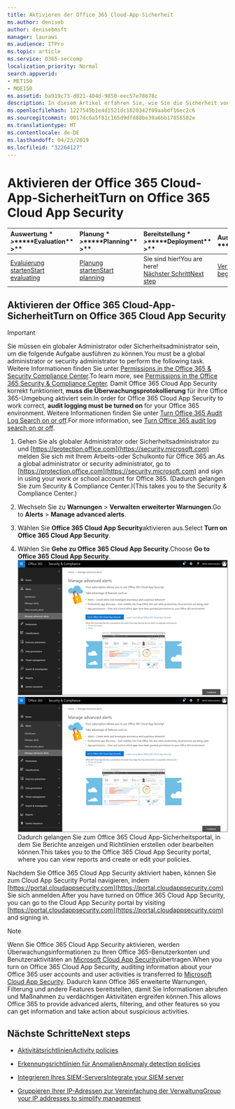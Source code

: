 ```yaml
---
title: Aktivieren der Office 365 Cloud-App-Sicherheit
ms.author: deniseb
author: denisebmsft
manager: laurawi
ms.audience: ITPro
ms.topic: article
ms.service: O365-seccomp
localization_priority: Normal
search.appverid:
- MET150
- MOE150
ms.assetid: ba919c73-d021-404d-9850-eec57e78678c
description: In diesem Artikel erfahren Sie, wie Sie die Sicherheit von Office 365 Cloud-Apps aktivieren, die von Cloud App Security in Microsoft Azure unterstützt wird.
ms.openlocfilehash: 1227545b1e4d1521dc1820342f09aabdf16ec2c6
ms.sourcegitcommit: 0017dc6a5f81c165d9dfd88be39a6bb17856582e
ms.translationtype: MT
ms.contentlocale: de-DE
ms.lasthandoff: 04/23/2019
ms.locfileid: "32264127"
---
```

# <a name="turn-on-office-365-cloud-app-security"></a><span data-ttu-id="8037d-103">Aktivieren der Office 365 Cloud-App-Sicherheit</span><span class="sxs-lookup"><span data-stu-id="8037d-103">Turn on Office 365 Cloud App Security</span></span>
  
|<span data-ttu-id="8037d-104">Auswertung \* *\>*\*</span><span class="sxs-lookup"><span data-stu-id="8037d-104">\*\*\*\*Evaluation\*\* \>\*\*</span></span>|<span data-ttu-id="8037d-105">Planung \* *\>*\*</span><span class="sxs-lookup"><span data-stu-id="8037d-105">\*\*\*\*Planning\*\* \>\*\*</span></span>|<span data-ttu-id="8037d-106">Bereitstellung \* *\>*\*</span><span class="sxs-lookup"><span data-stu-id="8037d-106">\*\*\*\*Deployment\*\* \>\*\*</span></span>|<span data-ttu-id="8037d-107">Auslastung \* \* \* \*</span><span class="sxs-lookup"><span data-stu-id="8037d-107">\*\*\*\*Utilization\*\*\*\*</span></span>|
|:-----|:-----|:-----|:-----|
|[<span data-ttu-id="8037d-108">Evaluierung starten</span><span class="sxs-lookup"><span data-stu-id="8037d-108">Start evaluating</span></span>](office-365-cas-overview.md) <br/> |[<span data-ttu-id="8037d-109">Planung starten</span><span class="sxs-lookup"><span data-stu-id="8037d-109">Start planning</span></span>](get-ready-for-office-365-cas.md) <br/> |<span data-ttu-id="8037d-110">Sie sind hier!</span><span class="sxs-lookup"><span data-stu-id="8037d-110">You are here!</span></span>  <br/> [<span data-ttu-id="8037d-111">Nächster Schritt</span><span class="sxs-lookup"><span data-stu-id="8037d-111">Next step</span></span>](activity-policies-and-alerts.md) <br/> |[<span data-ttu-id="8037d-112">Verwendung beginnen</span><span class="sxs-lookup"><span data-stu-id="8037d-112">Start utilizing</span></span>](utilization-activities-for-ocas.md) <br/> |
  
## <a name="turn-on-office-365-cloud-app-security"></a><span data-ttu-id="8037d-113">Aktivieren der Office 365 Cloud-App-Sicherheit</span><span class="sxs-lookup"><span data-stu-id="8037d-113">Turn on Office 365 Cloud App Security</span></span>

> [!IMPORTANT]
> <span data-ttu-id="8037d-114">Sie müssen ein globaler Administrator oder Sicherheitsadministrator sein, um die folgende Aufgabe ausführen zu können.</span><span class="sxs-lookup"><span data-stu-id="8037d-114">You must be a global administrator or security administrator to perform the following task.</span></span> <span data-ttu-id="8037d-115">Weitere Informationen finden Sie unter [Permissions in the Office 365 &amp; Security Compliance Center](permissions-in-the-security-and-compliance-center.md).</span><span class="sxs-lookup"><span data-stu-id="8037d-115">To learn more, see [Permissions in the Office 365 Security &amp; Compliance Center](permissions-in-the-security-and-compliance-center.md).</span></span> <span data-ttu-id="8037d-116">Damit Office 365 Cloud App Security korrekt funktioniert, **muss die Überwachungsprotokollierung** für ihre Office 365-Umgebung aktiviert sein.</span><span class="sxs-lookup"><span data-stu-id="8037d-116">In order for Office 365 Cloud App Security to work correct, **audit logging must be turned on** for your Office 365 environment.</span></span> <span data-ttu-id="8037d-117">Weitere Informationen finden Sie unter [Turn Office 365 Audit Log Search on or off](turn-audit-log-search-on-or-off.md).</span><span class="sxs-lookup"><span data-stu-id="8037d-117">For more information, see [Turn Office 365 audit log search on or off](turn-audit-log-search-on-or-off.md).</span></span> 
  
1. <span data-ttu-id="8037d-118">Gehen Sie als globaler Administrator oder Sicherheitsadministrator zu und [https://protection.office.com](https://security.microsoft.com) melden Sie sich mit Ihrem Arbeits-oder Schulkonto für Office 365 an.</span><span class="sxs-lookup"><span data-stu-id="8037d-118">As a global administrator or security administrator, go to [https://protection.office.com](https://security.microsoft.com) and sign in using your work or school account for Office 365.</span></span> <span data-ttu-id="8037d-119">(Dadurch gelangen Sie zum Security &amp; Compliance Center.)</span><span class="sxs-lookup"><span data-stu-id="8037d-119">(This takes you to the Security &amp; Compliance Center.)</span></span> 
    
2. <span data-ttu-id="8037d-120">Wechseln Sie zu **Warnungen** \> **Verwalten erweiterter Warnungen**.</span><span class="sxs-lookup"><span data-stu-id="8037d-120">Go to **Alerts** \> **Manage advanced alerts**.</span></span>
    
3. <span data-ttu-id="8037d-121">Wählen Sie **Office 365 Cloud App Security**aktivieren aus.</span><span class="sxs-lookup"><span data-stu-id="8037d-121">Select **Turn on Office 365 Cloud App Security**.</span></span>
    
4. <span data-ttu-id="8037d-122">Wählen Sie **Gehe zu Office 365 Cloud App Security**.</span><span class="sxs-lookup"><span data-stu-id="8037d-122">Choose **Go to Office 365 Cloud App Security**.</span></span><br/><span data-ttu-id="8037d-123">![Wählen Sie im &amp; Security Compliance Center erweiterte Warnungen verwalten aus, um zu Office 365 Cloud App Security zu wechseln.](media/958632d4-03e3-4ade-8e22-d5509db6fca7.png)</span><span class="sxs-lookup"><span data-stu-id="8037d-123">![In the Security &amp; Compliance Center, choose Manage Advanced Alerts to go to Office 365 Cloud App Security](media/958632d4-03e3-4ade-8e22-d5509db6fca7.png)</span></span><br/><span data-ttu-id="8037d-124">Dadurch gelangen Sie zum Office 365 Cloud App-Sicherheitsportal, in dem Sie Berichte anzeigen und Richtlinien erstellen oder bearbeiten können.</span><span class="sxs-lookup"><span data-stu-id="8037d-124">This takes you to the Office 365 Cloud App Security portal, where you can view reports and create or edit your policies.</span></span>

<span data-ttu-id="8037d-125">Nachdem Sie Office 365 Cloud App Security aktiviert haben, können Sie zum Cloud App Security Portal navigieren, indem [https://portal.cloudappsecurity.com](https://portal.cloudappsecurity.com) Sie sich anmelden.</span><span class="sxs-lookup"><span data-stu-id="8037d-125">After you have turned on Office 365 Cloud App Security, you can go to the Cloud App Security portal by visiting [https://portal.cloudappsecurity.com](https://portal.cloudappsecurity.com) and signing in.</span></span>
    
> [!NOTE]
> <span data-ttu-id="8037d-126">Wenn Sie Office 365 Cloud App Security aktivieren, werden Überwachungsinformationen zu Ihren Office 365-Benutzerkonten und Benutzeraktivitäten an [Microsoft Cloud App Security](https://aka.ms/whatiscas)übertragen.</span><span class="sxs-lookup"><span data-stu-id="8037d-126">When you turn on Office 365 Cloud App Security, auditing information about your Office 365 user accounts and user activities is transferred to [Microsoft Cloud App Security](https://aka.ms/whatiscas).</span></span> <span data-ttu-id="8037d-127">Dadurch kann Office 365 erweiterte Warnungen, Filterung und andere Features bereitstellen, damit Sie Informationen abrufen und Maßnahmen zu verdächtigen Aktivitäten ergreifen können.</span><span class="sxs-lookup"><span data-stu-id="8037d-127">This allows Office 365 to provide advanced alerts, filtering, and other features so you can get information and take action about suspicious activities.</span></span> 
  
## <a name="next-steps"></a><span data-ttu-id="8037d-128">Nächste Schritte</span><span class="sxs-lookup"><span data-stu-id="8037d-128">Next steps</span></span>

- [<span data-ttu-id="8037d-129">Aktivitätsrichtlinien</span><span class="sxs-lookup"><span data-stu-id="8037d-129">Activity policies</span></span>](activity-policies-and-alerts.md)
    
- [<span data-ttu-id="8037d-130">Erkennungsrichtlinien für Anomalien</span><span class="sxs-lookup"><span data-stu-id="8037d-130">Anomaly detection policies</span></span>](anomaly-detection-policies-in-ocas.md)
    
- [<span data-ttu-id="8037d-131">Integrieren Ihres SIEM-Servers</span><span class="sxs-lookup"><span data-stu-id="8037d-131">Integrate your SIEM server</span></span>](integrate-your-siem-server-with-office-365-cas.md)
    
- [<span data-ttu-id="8037d-132">Gruppieren Ihrer IP-Adressen zur Vereinfachung der Verwaltung</span><span class="sxs-lookup"><span data-stu-id="8037d-132">Group your IP addresses to simplify management</span></span>](group-your-ip-addresses-in-ocas.md)
    

